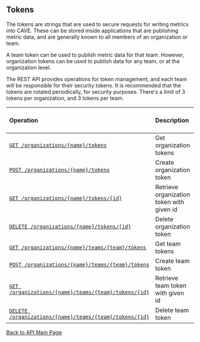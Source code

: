 ## Tokens

The tokens are strings that are used to secure requests for writing metrics into CAVE. These can be stored inside applications
that are publishing metric data, and are generally known to all members of an organization or team.

A team token can be used to publish metric data for that team. However, organization tokens can be used to publish data
for any team, or at the organization level.

The REST API provides operations for token management, and each team will be responsible for their security tokens.
It is recommended that the tokens are rotated periodically, for security purposes.
There's a limit of 3 tokens per organization, and 3 tokens per team.

Operation | Description | Who can invoke
:------------ | :------------- | :------------
[`GET /organizations/{name}/tokens`](get-org-tokens.md) | Get organization tokens | Org Admin
[`POST /organizations/{name}/tokens`](create-org-token.md) | Create organization token | Org Admin
[`GET /organizations/{name}/tokens/{id}`](get-org-token.md) | Retrieve organization token with given id | Org Admin
[`DELETE /organizations/{name}/tokens/{id}`](delete-org-token.md) | Delete organization token | Org Admin
[`GET /organizations/{name}/teams/{team}/tokens`](get-team-tokens.md) | Get team tokens | Team Admin
[`POST /organizations/{name}/teams/{team}/tokens`](create-team-token.md) | Create team token | Team Admin
[`GET /organizations/{name}/teams/{team}/tokens/{id}`](get-team-token.md) | Retrieve team token with given id | Team Admin
[`DELETE /organizations/{name}/teams/{team}/tokens/{id}`](delete-team-token.md) | Delete team token | Team Admin

[Back to API Main Page](../api.md)
